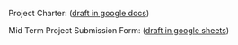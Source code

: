 Project Charter: ([draft in google docs](https://docs.google.com/document/d/12N3R5B1xFdKJ4IxK9nUkGwlyU8XL069kYaNBCaqzPBM/edit?usp=sharing))

Mid Term Project Submission Form: ([draft in google sheets](https://docs.google.com/spreadsheets/d/1krkMT8EgiQULpXzfiTr_fb89R443L3RaEK8E4EOWSE4/edit?usp=sharing))
